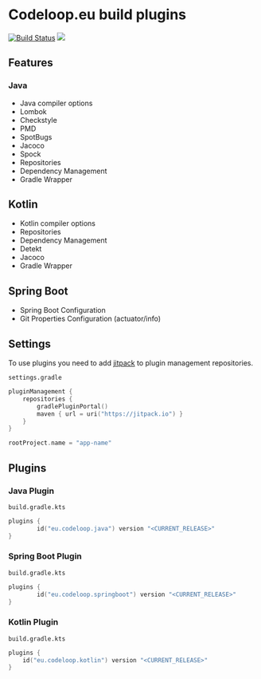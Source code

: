 # Codeloop.eu build plugins

[![Build Status](https://travis-ci.org/codeloopeu/codeloop-build.svg?branch=master)](https://travis-ci.org/codeloopeu/codeloop-build)
[![](https://jitpack.io/v/codeloopeu/codeloop-build.svg)](https://jitpack.io/#codeloopeu/codeloop-build)

## Features

### Java

* Java compiler options
* Lombok
* Checkstyle
* PMD
* SpotBugs
* Jacoco
* Spock
* Repositories
* Dependency Management
* Gradle Wrapper

## Kotlin

* Kotlin compiler options
* Repositories
* Dependency Management
* Detekt
* Jacoco
* Gradle Wrapper

## Spring Boot

* Spring Boot Configuration
* Git Properties Configuration (actuator/info)

## Settings

To use plugins you need to add [jitpack](https://jitpack.io) to plugin management repositories.

`settings.gradle`

```kts
pluginManagement {
    repositories {
        gradlePluginPortal()
        maven { url = uri("https://jitpack.io") }
    }
}

rootProject.name = "app-name"
```

## Plugins

### Java Plugin

`build.gradle.kts`

```kts
plugins {
        id("eu.codeloop.java") version "<CURRENT_RELEASE>"
}
```

### Spring Boot Plugin

`build.gradle.kts`

```kts
plugins {
        id("eu.codeloop.springboot") version "<CURRENT_RELEASE>"
}
```

### Kotlin Plugin

`build.gradle.kts`

```kts
plugins {
    id("eu.codeloop.kotlin") version "<CURRENT_RELEASE>"
}
```
